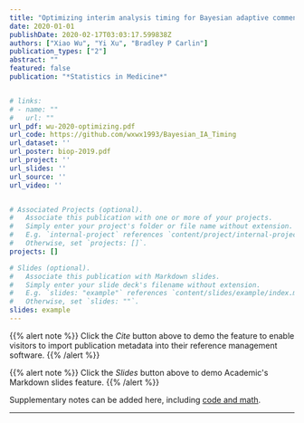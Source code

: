 ```yaml
---
title: "Optimizing interim analysis timing for Bayesian adaptive commensurate designs"
date: 2020-01-01
publishDate: 2020-02-17T03:03:17.599838Z
authors: ["Xiao Wu", "Yi Xu", "Bradley P Carlin"]
publication_types: ["2"]
abstract: ""
featured: false
publication: "*Statistics in Medicine*"


# links:
# - name: ""
#   url: ""
url_pdf: wu-2020-optimizing.pdf
url_code: https://github.com/wxwx1993/Bayesian_IA_Timing
url_dataset: ''
url_poster: biop-2019.pdf
url_project: ''
url_slides: ''
url_source: ''
url_video: ''


# Associated Projects (optional).
#   Associate this publication with one or more of your projects.
#   Simply enter your project's folder or file name without extension.
#   E.g. `internal-project` references `content/project/internal-project/index.md`.
#   Otherwise, set `projects: []`.
projects: []

# Slides (optional).
#   Associate this publication with Markdown slides.
#   Simply enter your slide deck's filename without extension.
#   E.g. `slides: "example"` references `content/slides/example/index.md`.
#   Otherwise, set `slides: ""`.
slides: example
---
```


{{% alert note %}}
Click the *Cite* button above to demo the feature to enable visitors to import publication metadata into their reference management software.
{{% /alert %}}

{{% alert note %}}
Click the *Slides* button above to demo Academic's Markdown slides feature.
{{% /alert %}}

Supplementary notes can be added here, including [code and math](https://sourcethemes.com/academic/docs/writing-markdown-latex/).

---

